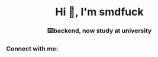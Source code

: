 <h1 align="center">Hi 👋, I'm smdfuck</h1>
<h3 align="center">⌨️backend, now study at university</h3>

<h3 align="left">Connect with me: </h3>
<p align="left">
</p>